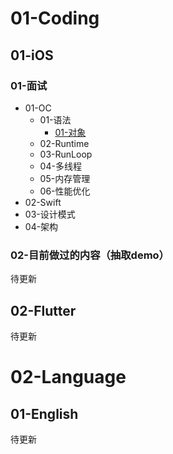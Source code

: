 # 01-Coding
## 01-iOS
### 01-面试
- 01-OC
	- 01-语法
		- [01-对象](01-Coding/01-iOS/01-面试/01-OC/01-语法/01-对象.md)
	- 02-Runtime
	- 03-RunLoop
	- 04-多线程
	- 05-内存管理
	- 06-性能优化
- 02-Swift
- 03-设计模式
- 04-架构

### 02-目前做过的内容（抽取demo）
待更新

## 02-Flutter
待更新
# 02-Language
## 01-English
待更新



